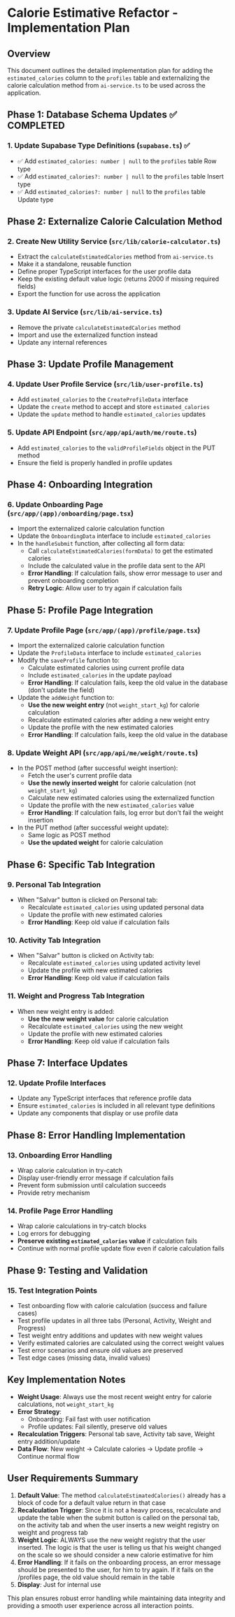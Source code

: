 # Calorie Estimative Refactor - Implementation Plan

## Overview
This document outlines the detailed implementation plan for adding the `estimated_calories` column to the `profiles` table and externalizing the calorie calculation method from `ai-service.ts` to be used across the application.

## Phase 1: Database Schema Updates ✅ COMPLETED

### 1. Update Supabase Type Definitions (`supabase.ts`) ✅
- ✅ Add `estimated_calories: number | null` to the `profiles` table Row type
- ✅ Add `estimated_calories?: number | null` to the `profiles` table Insert type  
- ✅ Add `estimated_calories?: number | null` to the `profiles` table Update type

## Phase 2: Externalize Calorie Calculation Method

### 2. Create New Utility Service (`src/lib/calorie-calculator.ts`)
- Extract the `calculateEstimatedCalories` method from `ai-service.ts`
- Make it a standalone, reusable function
- Define proper TypeScript interfaces for the user profile data
- Keep the existing default value logic (returns 2000 if missing required fields)
- Export the function for use across the application

### 3. Update AI Service (`src/lib/ai-service.ts`)
- Remove the private `calculateEstimatedCalories` method
- Import and use the externalized function instead
- Update any internal references

## Phase 3: Update Profile Management

### 4. Update User Profile Service (`src/lib/user-profile.ts`)
- Add `estimated_calories` to the `CreateProfileData` interface
- Update the `create` method to accept and store `estimated_calories`
- Update the `update` method to handle `estimated_calories` updates

### 5. Update API Endpoint (`src/app/api/auth/me/route.ts`)
- Add `estimated_calories` to the `validProfileFields` object in the PUT method
- Ensure the field is properly handled in profile updates

## Phase 4: Onboarding Integration

### 6. Update Onboarding Page (`src/app/(app)/onboarding/page.tsx`)
- Import the externalized calorie calculation function
- Update the `OnboardingData` interface to include `estimated_calories`
- In the `handleSubmit` function, after collecting all form data:
  - Call `calculateEstimatedCalories(formData)` to get the estimated calories
  - Include the calculated value in the profile data sent to the API
  - **Error Handling**: If calculation fails, show error message to user and prevent onboarding completion
  - **Retry Logic**: Allow user to try again if calculation fails

## Phase 5: Profile Page Integration

### 7. Update Profile Page (`src/app/(app)/profile/page.tsx`)
- Import the externalized calorie calculation function
- Update the `ProfileData` interface to include `estimated_calories`
- Modify the `saveProfile` function to:
  - Calculate estimated calories using current profile data
  - Include `estimated_calories` in the update payload
  - **Error Handling**: If calculation fails, keep the old value in the database (don't update the field)
- Update the `addWeight` function to:
  - **Use the new weight entry** (not `weight_start_kg`) for calorie calculation
  - Recalculate estimated calories after adding a new weight entry
  - Update the profile with the new estimated calories
  - **Error Handling**: If calculation fails, keep the old value in the database

### 8. Update Weight API (`src/app/api/me/weight/route.ts`)
- In the POST method (after successful weight insertion):
  - Fetch the user's current profile data
  - **Use the newly inserted weight** for calorie calculation (not `weight_start_kg`)
  - Calculate new estimated calories using the externalized function
  - Update the profile with the new `estimated_calories` value
  - **Error Handling**: If calculation fails, log error but don't fail the weight insertion
- In the PUT method (after successful weight update):
  - Same logic as POST method
  - **Use the updated weight** for calorie calculation

## Phase 6: Specific Tab Integration

### 9. Personal Tab Integration
- When "Salvar" button is clicked on Personal tab:
  - Recalculate `estimated_calories` using updated personal data
  - Update the profile with new estimated calories
  - **Error Handling**: Keep old value if calculation fails

### 10. Activity Tab Integration
- When "Salvar" button is clicked on Activity tab:
  - Recalculate `estimated_calories` using updated activity level
  - Update the profile with new estimated calories
  - **Error Handling**: Keep old value if calculation fails

### 11. Weight and Progress Tab Integration
- When new weight entry is added:
  - **Use the new weight value** for calorie calculation
  - Recalculate `estimated_calories` using the new weight
  - Update the profile with new estimated calories
  - **Error Handling**: Keep old value if calculation fails

## Phase 7: Interface Updates

### 12. Update Profile Interfaces
- Update any TypeScript interfaces that reference profile data
- Ensure `estimated_calories` is included in all relevant type definitions
- Update any components that display or use profile data

## Phase 8: Error Handling Implementation

### 13. Onboarding Error Handling
- Wrap calorie calculation in try-catch
- Display user-friendly error message if calculation fails
- Prevent form submission until calculation succeeds
- Provide retry mechanism

### 14. Profile Page Error Handling
- Wrap calorie calculations in try-catch blocks
- Log errors for debugging
- **Preserve existing `estimated_calories` value** if calculation fails
- Continue with normal profile update flow even if calorie calculation fails

## Phase 9: Testing and Validation

### 15. Test Integration Points
- Test onboarding flow with calorie calculation (success and failure cases)
- Test profile updates in all three tabs (Personal, Activity, Weight and Progress)
- Test weight entry additions and updates with new weight values
- Verify estimated calories are calculated using the correct weight values
- Test error scenarios and ensure old values are preserved
- Test edge cases (missing data, invalid values)

## Key Implementation Notes

- **Weight Usage**: Always use the most recent weight entry for calorie calculations, not `weight_start_kg`
- **Error Strategy**: 
  - Onboarding: Fail fast with user notification
  - Profile updates: Fail silently, preserve old values
- **Recalculation Triggers**: Personal tab save, Activity tab save, Weight entry addition/update
- **Data Flow**: New weight → Calculate calories → Update profile → Continue normal flow

## User Requirements Summary

1. **Default Value**: The method `calculateEstimatedCalories()` already has a block of code for a default value return in that case
2. **Recalculation Trigger**: Since it is not a heavy process, recalculate and update the table when the submit button is called on the personal tab, on the activity tab and when the user inserts a new weight registry on weight and progress tab
3. **Weight Logic**: ALWAYS use the new weight registry that the user inserted. The logic is that the user is telling us that his weight changed on the scale so we should consider a new calorie estimative for him
4. **Error Handling**: If it fails on the onboarding process, an error message should be presented to the user, for him to try again. If it fails on the /profiles page, the old value should remain in the table
5. **Display**: Just for internal use

This plan ensures robust error handling while maintaining data integrity and providing a smooth user experience across all interaction points.
